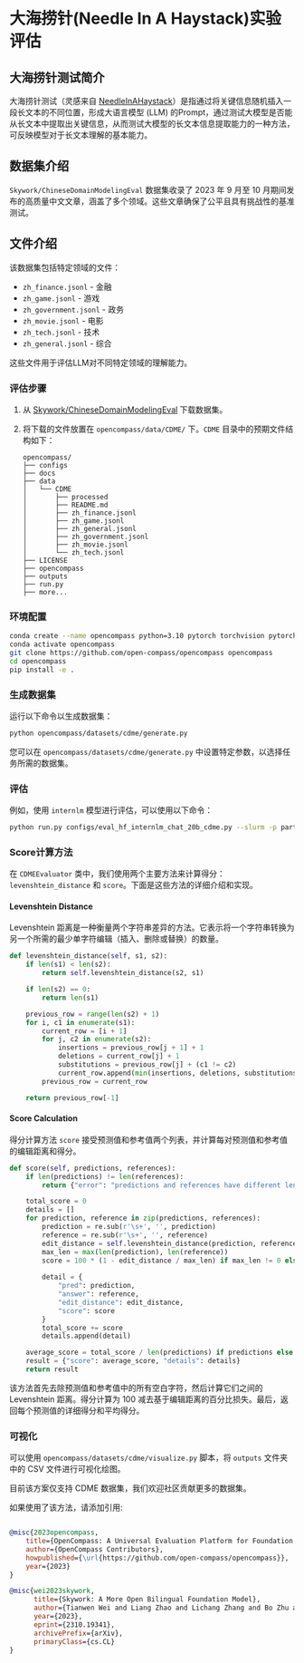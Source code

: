 # 大海捞针(Needle In A Haystack)实验评估

  
## 大海捞针测试简介

大海捞针测试（灵感来自 [NeedleInAHaystack](https://github.com/gkamradt/LLMTest_NeedleInAHaystack/blob/main/LLMNeedleHaystackTester.py)）是指通过将关键信息随机插入一段长文本的不同位置，形成大语言模型 (LLM) 的Prompt，通过测试大模型是否能从长文本中提取出关键信息，从而测试大模型的长文本信息提取能力的一种方法，可反映模型对于长文本理解的基本能力。
 
## 数据集介绍

`Skywork/ChineseDomainModelingEval` 数据集收录了 2023 年 9 月至 10 月期间发布的高质量中文文章，涵盖了多个领域。这些文章确保了公平且具有挑战性的基准测试。

## 文件介绍

该数据集包括特定领域的文件：

- `zh_finance.jsonl` - 金融
- `zh_game.jsonl` - 游戏
- `zh_government.jsonl` - 政务
- `zh_movie.jsonl` - 电影
- `zh_tech.jsonl` - 技术
- `zh_general.jsonl` - 综合

这些文件用于评估LLM对不同特定领域的理解能力。


### 评估步骤

1. 从 [Skywork/ChineseDomainModelingEval](https://huggingface.co/datasets/Skywork/ChineseDomainModelingEval/tree/main) 下载数据集。

2. 将下载的文件放置在 `opencompass/data/CDME/` 下。`CDME` 目录中的预期文件结构如下：

   ```
   opencompass/
   ├── configs
   ├── docs
   ├── data
   │   └── CDME
   │       ├── processed
   │       ├── README.md
   │       ├── zh_finance.jsonl
   │       ├── zh_game.jsonl
   │       ├── zh_general.jsonl
   │       ├── zh_government.jsonl
   │       ├── zh_movie.jsonl
   │       └── zh_tech.jsonl
   ├── LICENSE
   ├── opencompass
   ├── outputs
   ├── run.py
   ├── more...
   ```

### 环境配置

```bash
conda create --name opencompass python=3.10 pytorch torchvision pytorch-cuda -c nvidia -c pytorch -y
conda activate opencompass
git clone https://github.com/open-compass/opencompass opencompass
cd opencompass
pip install -e .
```

### 生成数据集

运行以下命令以生成数据集：

```bash
python opencompass/datasets/cdme/generate.py
```

您可以在 `opencompass/datasets/cdme/generate.py` 中设置特定参数，以选择任务所需的数据集。


### 评估

例如，使用 `internlm` 模型进行评估，可以使用以下命令：

```bash
python run.py configs/eval_hf_internlm_chat_20b_cdme.py --slurm -p partition_name-q auto --max-num-workers 32
```



### Score计算方法

在 `CDMEEvaluator` 类中，我们使用两个主要方法来计算得分：`levenshtein_distance` 和 `score`。下面是这些方法的详细介绍和实现。

#### Levenshtein Distance

Levenshtein 距离是一种衡量两个字符串差异的方法。它表示将一个字符串转换为另一个所需的最少单字符编辑（插入、删除或替换）的数量。

```python
def levenshtein_distance(self, s1, s2):
    if len(s1) < len(s2):
        return self.levenshtein_distance(s2, s1)

    if len(s2) == 0:
        return len(s1)

    previous_row = range(len(s2) + 1)
    for i, c1 in enumerate(s1):
        current_row = [i + 1]
        for j, c2 in enumerate(s2):
            insertions = previous_row[j + 1] + 1
            deletions = current_row[j] + 1
            substitutions = previous_row[j] + (c1 != c2)
            current_row.append(min(insertions, deletions, substitutions))
        previous_row = current_row

    return previous_row[-1]
```

#### Score Calculation

得分计算方法 `score` 接受预测值和参考值两个列表，并计算每对预测值和参考值的编辑距离和得分。

```python
def score(self, predictions, references):
    if len(predictions) != len(references):
        return {"error": "predictions and references have different lengths"}

    total_score = 0
    details = []
    for prediction, reference in zip(predictions, references):
        prediction = re.sub(r'\s+', '', prediction)
        reference = re.sub(r'\s+', '', reference)
        edit_distance = self.levenshtein_distance(prediction, reference)
        max_len = max(len(prediction), len(reference))
        score = 100 * (1 - edit_distance / max_len) if max_len != 0 else 100
        
        detail = {
            "pred": prediction,
            "answer": reference,
            "edit_distance": edit_distance,
            "score": score
        }
        total_score += score
        details.append(detail)

    average_score = total_score / len(predictions) if predictions else 0
    result = {"score": average_score, "details": details}
    return result
```

该方法首先去除预测值和参考值中的所有空白字符，然后计算它们之间的 Levenshtein 距离。得分计算为 100 减去基于编辑距离的百分比损失。最后，返回每个预测值的详细得分和平均得分。


### 可视化

可以使用 `opencompass/datasets/cdme/visualize.py` 脚本，将 `outputs` 文件夹中的 CSV 文件进行可视化绘图。

  

目前该方案仅支持 CDME 数据集，我们欢迎社区贡献更多的数据集。

  

如果使用了该方法，请添加引用:

 

```bibtex

@misc{2023opencompass,
    title={OpenCompass: A Universal Evaluation Platform for Foundation Models},
    author={OpenCompass Contributors},
    howpublished={\url{https://github.com/open-compass/opencompass}},
    year={2023}
}

@misc{wei2023skywork,
      title={Skywork: A More Open Bilingual Foundation Model}, 
      author={Tianwen Wei and Liang Zhao and Lichang Zhang and Bo Zhu and Lijie Wang and Haihua Yang and Biye Li and Cheng Cheng and Weiwei Lü and Rui Hu and Chenxia Li and Liu Yang and Xilin Luo and Xuejie Wu and Lunan Liu and Wenjun Cheng and Peng Cheng and Jianhao Zhang and Xiaoyu Zhang and Lei Lin and Xiaokun Wang and Yutuan Ma and Chuanhai Dong and Yanqi Sun and Yifu Chen and Yongyi Peng and Xiaojuan Liang and Shuicheng Yan and Han Fang and Yahui Zhou},
      year={2023},
      eprint={2310.19341},
      archivePrefix={arXiv},
      primaryClass={cs.CL}
}

```